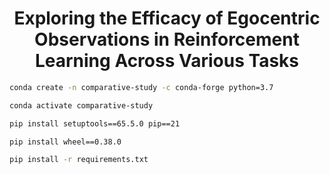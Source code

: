 <h1 align="center"> Exploring the Efficacy of Egocentric Observations in Reinforcement Learning Across Various Tasks </h1>

```bash
conda create -n comparative-study -c conda-forge python=3.7
```
```bash
conda activate comparative-study
```
```bash
pip install setuptools==65.5.0 pip==21
```
```bash
pip install wheel==0.38.0
```
```bash
pip install -r requirements.txt
```
